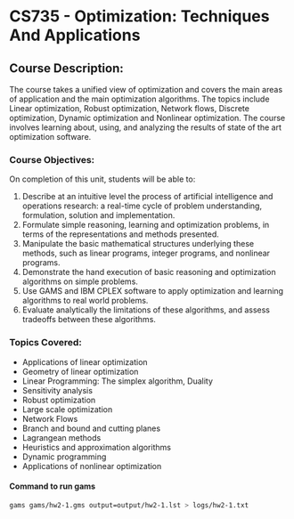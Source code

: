 # CS735 - Optimization: Techniques And Applications

## Course Description:

The course takes a unified view of optimization and covers the main areas of application and the main optimization 
algorithms. The topics include Linear optimization, Robust optimization, Network flows, Discrete optimization, Dynamic 
optimization and Nonlinear optimization. The course involves learning about, using, and analyzing the results of state 
of the art optimization software.

### Course Objectives:

On completion of this unit, students will be able to:

1. Describe at an intuitive level the process of artificial intelligence and operations research: a real-time cycle of 
problem understanding, formulation, solution and implementation.
2. Formulate simple reasoning, learning and optimization problems, in terms of the representations and methods presented.
3. Manipulate the basic mathematical structures underlying these methods, such as linear programs, integer programs, and 
nonlinear programs.
4. Demonstrate the hand execution of basic reasoning and optimization algorithms on simple problems.
5. Use GAMS and IBM CPLEX software to apply optimization and learning algorithms to real world problems.
6. Evaluate analytically the limitations of these algorithms, and assess tradeoffs between these algorithms.

### Topics Covered:

- Applications of linear optimization
- Geometry of linear optimization
- Linear Programming: The simplex algorithm, Duality
- Sensitivity analysis
- Robust optimization
- Large scale optimization
- Network Flows
- Branch and bound and cutting planes
- Lagrangean methods
- Heuristics and approximation algorithms
- Dynamic programming
- Applications of nonlinear optimization

#### Command to run gams

``` bash
gams gams/hw2-1.gms output=output/hw2-1.lst > logs/hw2-1.txt
```
